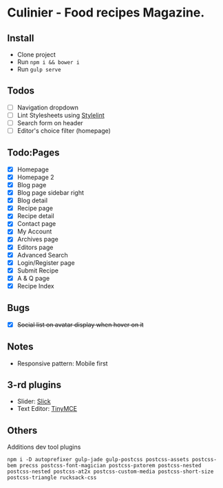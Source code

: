 # Culinier - Food recipes Magazine.

## Install

* Clone project
* Run ```npm i && bower i```
* Run ```gulp serve```

## Todos

- [ ] Navigation dropdown
- [ ] Lint Stylesheets using [Stylelint](http://stylelint.io)
- [ ] Search form on header
- [ ] Editor's choice filter (homepage)

## Todo:Pages

- [x] Homepage
- [x] Homepage 2
- [x] Blog page
- [x] Blog page sidebar right
- [x] Blog detail
- [x] Recipe page
- [x] Recipe detail
- [x] Contact page
- [x] My Account
- [x] Archives page
- [x] Editors page
- [x] Advanced Search
- [x] Login/Register page
- [x] Submit Recipe
- [x] A & Q page
- [x] Recipe Index

## Bugs

- [x] ~~Social list on avatar display when hover on it~~

## Notes

* Responsive pattern: Mobile first

## 3-rd plugins

* Slider: [Slick](http://kenwheeler.github.io/slick/)
* Text Editor: [TinyMCE](https://www.tinymce.com/)

## Others

Additions dev tool plugins

```
npm i -D autoprefixer gulp-jade gulp-postcss postcss-assets postcss-bem precss postcss-font-magician postcss-pxtorem postcss-nested postcss-nested postcss-at2x postcss-custom-media postcss-short-size postcss-triangle rucksack-css
```
